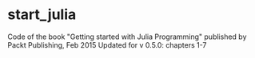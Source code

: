 # start_julia
Code of the book "Getting started with Julia Programming"
published by Packt Publishing, Feb 2015
Updated for v 0.5.0:   chapters 1-7
